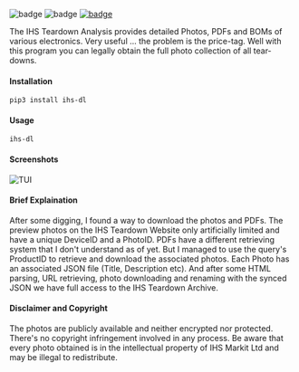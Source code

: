 ![badge](https://img.shields.io/pypi/v/ihs-dl.svg?style=flat-square)
![badge](https://img.shields.io/github/license/DerNuntius/IHS-Teardown-Downloader?style=flat-square)
[![badge](https://img.shields.io/badge/Donate-PayPal-blue?style=flat-square)](https://www.paypal.com/cgi-bin/webscr?cmd=_s-xclick&hosted_button_id=ZD45HXTV3VTVY&source=url)

The IHS Teardown Analysis provides detailed Photos, PDFs and BOMs of various electronics. Very useful ... the problem is the price-tag. Well with this program you can legally obtain the full photo collection of all tear-downs.

#### Installation

```pip3 install ihs-dl```

#### Usage

```ihs-dl```

#### Screenshots
![TUI](https://raw.githubusercontent.com/DerNuntius/IHS-Teardown-Downloader/master/images/screenshot.png)
#### Brief Explaination

After some digging, I found a way to download the photos and PDFs.
The preview photos on the IHS Teardown Website only artificially limited and have a unique DeviceID and a PhotoID.
PDFs have a different retrieving system that I don't understand as of yet.
But I managed to use the query's ProductID to retrieve and download the associated photos. Each Photo has an associated JSON file (Title, Description etc). And after some HTML parsing, URL retrieving, photo downloading and renaming with the synced JSON we have full access to the IHS Teardown Archive.

#### Disclaimer and Copyright

The photos are publicly available and neither encrypted nor protected. There's no copyright infringement involved in any process. 
Be aware that every photo obtained is in the intellectual property of IHS Markit Ltd and may be illegal to redistribute.

